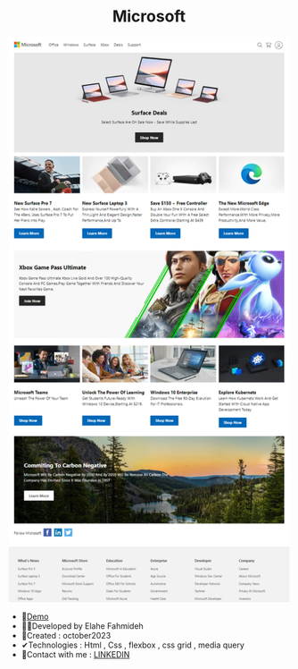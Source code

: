 
<h1 align="center">Microsoft</h1>


![demo](https://github.com/Ela-Fhd/Microsoft/blob/main/image/demo.png)

  - &#128204;<a href="https://microsoft.elahe.uno/" >Demo</a>
  - 🙋‍♀️Developed by Elahe Fahmideh
  - 📆Created : october2023
  - &#x2714;Technologies : Html , Css , flexbox , css grid , media query 
  - &#128231;Contact with me : <a href="https://www.linkedin.com/in/elahe-fahmideh/">LINKEDIN</a>





